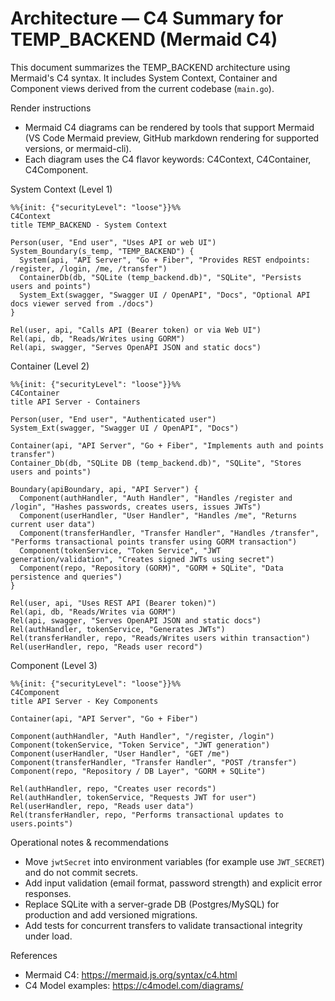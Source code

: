 # Architecture — C4 Summary for TEMP_BACKEND (Mermaid C4)

This document summarizes the TEMP_BACKEND architecture using Mermaid's C4 syntax. It includes System Context, Container and Component views derived from the current codebase (`main.go`).

Render instructions

- Mermaid C4 diagrams can be rendered by tools that support Mermaid (VS Code Mermaid preview, GitHub markdown rendering for supported versions, or mermaid-cli).
- Each diagram uses the C4 flavor keywords: C4Context, C4Container, C4Component.

System Context (Level 1)

```mermaid
%%{init: {"securityLevel": "loose"}}%%
C4Context
title TEMP_BACKEND - System Context

Person(user, "End user", "Uses API or web UI")
System_Boundary(s_temp, "TEMP_BACKEND") {
  System(api, "API Server", "Go + Fiber", "Provides REST endpoints: /register, /login, /me, /transfer")
  ContainerDb(db, "SQLite (temp_backend.db)", "SQLite", "Persists users and points")
  System_Ext(swagger, "Swagger UI / OpenAPI", "Docs", "Optional API docs viewer served from ./docs")
}

Rel(user, api, "Calls API (Bearer token) or via Web UI")
Rel(api, db, "Reads/Writes using GORM")
Rel(api, swagger, "Serves OpenAPI JSON and static docs")
```

Container (Level 2)

```mermaid
%%{init: {"securityLevel": "loose"}}%%
C4Container
title API Server - Containers

Person(user, "End user", "Authenticated user")
System_Ext(swagger, "Swagger UI / OpenAPI", "Docs")

Container(api, "API Server", "Go + Fiber", "Implements auth and points transfer")
Container_Db(db, "SQLite DB (temp_backend.db)", "SQLite", "Stores users and points")

Boundary(apiBoundary, api, "API Server") {
  Component(authHandler, "Auth Handler", "Handles /register and /login", "Hashes passwords, creates users, issues JWTs")
  Component(userHandler, "User Handler", "Handles /me", "Returns current user data")
  Component(transferHandler, "Transfer Handler", "Handles /transfer", "Performs transactional points transfer using GORM transaction")
  Component(tokenService, "Token Service", "JWT generation/validation", "Creates signed JWTs using secret")
  Component(repo, "Repository (GORM)", "GORM + SQLite", "Data persistence and queries")
}

Rel(user, api, "Uses REST API (Bearer token)")
Rel(api, db, "Reads/Writes via GORM")
Rel(api, swagger, "Serves OpenAPI JSON and static docs")
Rel(authHandler, tokenService, "Generates JWTs")
Rel(transferHandler, repo, "Reads/Writes users within transaction")
Rel(userHandler, repo, "Reads user record")
```

Component (Level 3)

```mermaid
%%{init: {"securityLevel": "loose"}}%%
C4Component
title API Server - Key Components

Container(api, "API Server", "Go + Fiber")

Component(authHandler, "Auth Handler", "/register, /login")
Component(tokenService, "Token Service", "JWT generation")
Component(userHandler, "User Handler", "GET /me")
Component(transferHandler, "Transfer Handler", "POST /transfer")
Component(repo, "Repository / DB Layer", "GORM + SQLite")

Rel(authHandler, repo, "Creates user records")
Rel(authHandler, tokenService, "Requests JWT for user")
Rel(userHandler, repo, "Reads user data")
Rel(transferHandler, repo, "Performs transactional updates to users.points")
```

Operational notes & recommendations

- Move `jwtSecret` into environment variables (for example use `JWT_SECRET`) and do not commit secrets.
- Add input validation (email format, password strength) and explicit error responses.
- Replace SQLite with a server-grade DB (Postgres/MySQL) for production and add versioned migrations.
- Add tests for concurrent transfers to validate transactional integrity under load.

References

- Mermaid C4: https://mermaid.js.org/syntax/c4.html
- C4 Model examples: https://c4model.com/diagrams/
